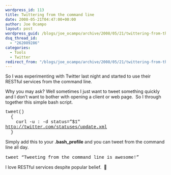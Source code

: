 ```yaml
---
wordpress_id: 113
title: Twittering from the command line
date: 2008-05-21T04:47:00+00:00
author: Joe Ocampo
layout: post
wordpress_guid: /blogs/joe_ocampo/archive/2008/05/21/twittering-from-the-command-line.aspx
dsq_thread_id:
  - "262089286"
categories:
  - Tools
  - Twitter
redirect_from: "/blogs/joe_ocampo/archive/2008/05/21/twittering-from-the-command-line.aspx/"
---
```

So I was experimenting with Twitter last night and started to use their RESTful services from the command line.&nbsp; 

Why you may ask? Well sometimes I just want to tweet something quickly and I don&#8217;t want to bother with opening a client or web page.&nbsp; So I through together this simple bash script.

<font face="courier new,courier">tweet()<br />&nbsp; {<br />&nbsp;&nbsp;&nbsp; curl -u <username>:<password> -d status=&#8221;$1&#8243; http://twitter.com/statuses/update.xml<br />&nbsp; } </font>

Simply add this to your **.bash_profile** and you can tweet from the command line all day.

<font face="courier new,courier">tweet &#8220;Tweeting from the command line is awesome!&#8221;</font>&nbsp;

I love RESTful services despite popular belief.&nbsp; 🙂&nbsp;